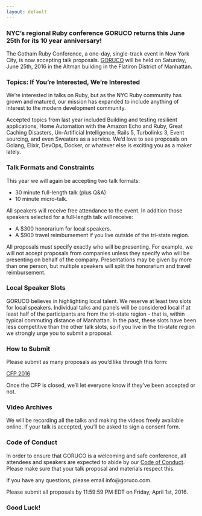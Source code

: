 ```yaml
---
layout: default
---
```


<h3 id="nycs-regional-ruby-conference-goruco-returns-this-june-25th-for-its-10-year-anniversary">NYC’s regional Ruby conference GORUCO returns this June 25th for its 10 year anniversary!</h3>

<p>The Gotham Ruby Conference, a one-day, single-track event in New York City, is now accepting talk proposals. <a href="http://goruco.com/">GORUCO</a> will be held on Saturday, June 25th, 2016 in the Altman building in the Flatiron District of Manhattan.</p>

<h3 id="topics-if-youre-interested-were-interested">Topics: If You’re Interested, We’re Interested</h3>

<p>We’re interested in talks on Ruby, but as the NYC Ruby community has grown and matured, our mission has expanded to include anything of interest to the modern development community.</p>

<p>Accepted topics from last year included Building and testing resilient applications, Home Automation with the Amazon Echo and Ruby, Great Caching Disasters, Un-Artificial Intelligence, Rails 5, Turbolinks 3, Event sourcing, and even Sweaters as a service. We’d love to see proposals on Golang, Elixir, DevOps, Docker, or whatever else is exciting you as a maker lately.</p>

<h3 id="talk-formats-and-constraints">Talk Formats and Constraints</h3>

<p>This year we will again be accepting two talk formats:</p>

<ul>
<li>30 minute full-length talk (plus Q&amp;A)</li>
<li>10 minute micro-talk.</li>
</ul>

<p>All speakers will receive free attendance to the event. In addition those speakers selected for a full-length talk will receive:</p>

<ul>
<li>A $300 honorarium for local speakers.</li>
<li>A $900 travel reimbursement if you live outside of the tri-state region.</li>
</ul>

<p>All proposals must specify exactly who will be presenting. For example, we will not accept proposals from companies unless they specify who will be presenting on behalf of the company. Presentations may be given by more than one person, but multiple speakers will split the honorarium and travel reimbursement.</p>

<h3 id="local-speaker-slots">Local Speaker Slots</h3>

<p>GORUCO believes in highlighting local talent. We reserve at least two slots for local speakers. Individual talks and panels will be considered local if at least half of the participants are from the tri-state region - that is, within typical commuting distance of Manhattan. In the past, these slots have been less competitive than the other talk slots, so if you live in the tri-state region we strongly urge you to submit a proposal.</p>

<h3 id="how-to-submit">How to Submit</h3>

<p>Please submit as many proposals as you’d like through this form:</p>

<p><a href="http://cfp.goruco.com/events/2016">CFP 2016</a></p>

<p>Once the CFP is closed, we’ll let everyone know if they’ve been accepted or not.</p>

<h3 id="video-archives">Video Archives</h3>

<p>We will be recording all the talks and making the videos freely available online. If your talk is accepted, you’ll be asked to sign a consent form.</p>

<h3 id="code-of-conduct">Code of Conduct</h3>

<p>In order to ensure that GORUCO is a welcoming and safe conference, all attendees and speakers are expected to abide by our <a href="http://goruco.com/code-of-conduct/">Code of Conduct</a>. Please make sure that your talk proposal and materials respect this.</p>

<p>If you have any questions, please email info@goruco.com.</p>

<p>Please submit all proposals by 11:59:59 PM EDT on Friday, April 1st, 2016.</p>

<h3 id="good-luck">Good Luck!</h3>